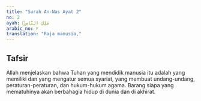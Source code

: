 ```yaml
---
title: "Surah An-Nas Ayat 2"
no: 2
ayah: مَلِكِ النَّاسِۙ
arabic_no: ٢
translation: "Raja manusia,"
---
```


## Tafsir

Allah menjelaskan bahwa Tuhan yang mendidik manusia itu adalah yang memiliki dan yang mengatur semua syariat, yang membuat undang-undang, peraturan-peraturan, dan hukum-hukum agama. Barang siapa yang mematuhinya akan berbahagia hidup di dunia dan di akhirat.